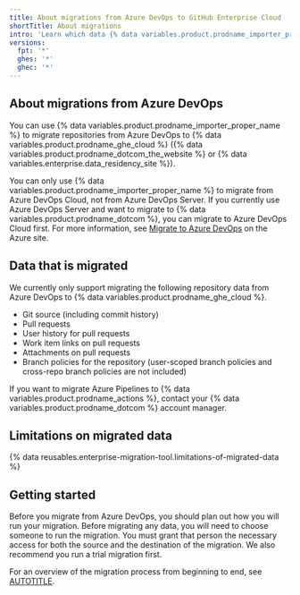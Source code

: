 ```yaml
---
title: About migrations from Azure DevOps to GitHub Enterprise Cloud
shortTitle: About migrations
intro: 'Learn which data {% data variables.product.prodname_importer_proper_name %} can migrate.'
versions:
  fpt: '*'
  ghes: '*'
  ghec: '*'
---
```


## About migrations from Azure DevOps

You can use {% data variables.product.prodname_importer_proper_name %} to migrate repositories from Azure DevOps to {% data variables.product.prodname_ghe_cloud %} ({% data variables.product.prodname_dotcom_the_website %} or {% data variables.enterprise.data_residency_site %}).

You can only use {% data variables.product.prodname_importer_proper_name %} to migrate from Azure DevOps Cloud, not from Azure DevOps Server. If you currently use Azure DevOps Server and want to migrate to {% data variables.product.prodname_dotcom %}, you can migrate to Azure DevOps Cloud first. For more information, see [Migrate to Azure DevOps](https://azure.microsoft.com/en-us/services/devops/migrate/) on the Azure site.

## Data that is migrated

We currently only support migrating the following repository data from Azure DevOps to {% data variables.product.prodname_ghe_cloud %}.

* Git source (including commit history)
* Pull requests
* User history for pull requests
* Work item links on pull requests
* Attachments on pull requests
* Branch policies for the repository (user-scoped branch policies and cross-repo branch policies are not included)

If you want to migrate Azure Pipelines to {% data variables.product.prodname_actions %}, contact your {% data variables.product.prodname_dotcom %} account manager.

## Limitations on migrated data

{% data reusables.enterprise-migration-tool.limitations-of-migrated-data %}

## Getting started

Before you migrate from Azure DevOps, you should plan out how you will run your migration. Before migrating any data, you will need to choose someone to run the migration. You must grant that person the necessary access for both the source and the destination of the migration. We also recommend you run a trial migration first.

For an overview of the migration process from beginning to end, see [AUTOTITLE](/migrations/using-github-enterprise-importer/migrating-from-azure-devops-to-github-enterprise-cloud/overview-of-a-migration-from-azure-devops-to-github-enterprise-cloud).
